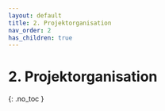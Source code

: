 ```yaml
---
layout: default
title: 2. Projektorganisation
nav_order: 2
has_children: true
---
```


# 2. Projektorganisation

{: .no_toc }